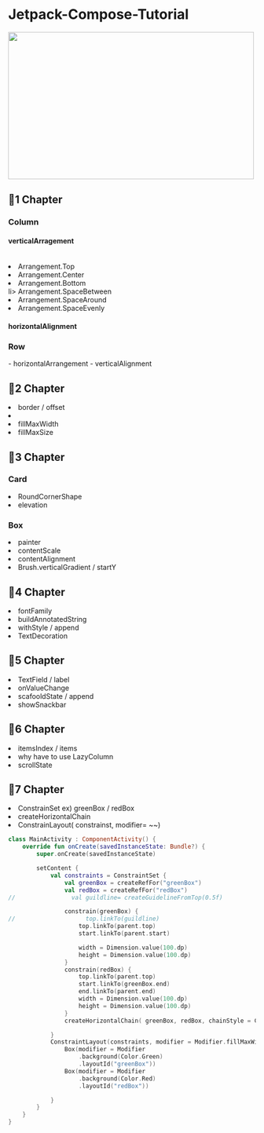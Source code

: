 # Jetpack-Compose-Tutorial

<img src="https://velog.velcdn.com/images/workspace/post/242af9e8-77be-432f-b1f3-71eff291b781/android-jetpack-header.png" width="500" height ="300"><br>
<h2>🍎1 Chapter</h2>
  
<h3>Column</h3>
  <h4>verticalArragement </h4><br> 
  <li>Arrangement.Top</li>
  <li>Arrangement.Center</li>
  <li>Arrangement.Bottom</li>
  li> Arrangement.SpaceBetween</li>
  <li>Arrangement.SpaceAround</li>
  <li>Arrangement.SpaceEvenly</li>
  
  <h4>horizontalAlignment</h4>
 
  
 <h3>Row</h3> 
 - horizontalArrangement
 - verticalAlignment
  
  
 <h2>🍎2 Chapter</h2>
 <li>border / offset<li>
 <li>fillMaxWidth</li>
  <li>fillMaxSize</li>

 <h2>🍎3 Chapter</h2> 
 <h3> Card</h3>
 <li>RoundCornerShape</li>
  <li>elevation</li>
  
<h3>Box</h3>
 <li>painter </li>
 <li>contentScale</li>
 <li>contentAlignment</li>
 <li>Brush.verticalGradient / startY</li>

<h2>🍎4 Chapter</h2>
<li>fontFamily</li>
<li>buildAnnotatedString</li>
<li>withStyle / append</li>
<li>TextDecoration</li>

 <h2>🍎5 Chapter</h2>
<li>TextField / label</li>
<li>onValueChange</li>
<li>scafooldState / append</li>
<li>showSnackbar</li>

<h2>🍎6 Chapter</h2>
<li>itemsIndex / items</li>
<li>why have to use LazyColumn</li>
<li>scrollState</li>

<h2>🍎7 Chapter</h2>
<li>ConstrainSet ex) greenBox / redBox</li>
<li>createHorizontalChain </li>
<li>ConstrainLayout( constrainst, modifier= ~~)</li>

~~~kotlin
class MainActivity : ComponentActivity() {
    override fun onCreate(savedInstanceState: Bundle?) {
        super.onCreate(savedInstanceState)

        setContent {
            val constraints = ConstraintSet {
                val greenBox = createRefFor("greenBox")
                val redBox = createRefFor("redBox")
//                val guildline= createGuidelineFromTop(0.5f)

                constrain(greenBox) {
//                    top.linkTo(guildline)
                    top.linkTo(parent.top)
                    start.linkTo(parent.start)

                    width = Dimension.value(100.dp)
                    height = Dimension.value(100.dp)
                }
                constrain(redBox) {
                    top.linkTo(parent.top)
                    start.linkTo(greenBox.end)
                    end.linkTo(parent.end)
                    width = Dimension.value(100.dp)
                    height = Dimension.value(100.dp)
                }
                createHorizontalChain( greenBox, redBox, chainStyle = ChainStyle.Packed)

            }
            ConstraintLayout(constraints, modifier = Modifier.fillMaxWidth()){
                Box(modifier = Modifier
                    .background(Color.Green)
                    .layoutId("greenBox"))
                Box(modifier = Modifier
                    .background(Color.Red)
                    .layoutId("redBox"))

            }
        }
    }
}
~~~
